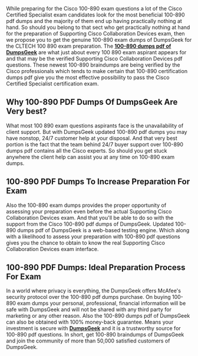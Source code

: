 <p>While preparing for the Cisco 100-890 exam questions a lot of the Cisco Certified Specialist exam candidates look for the most beneficial 100-890 pdf dumps and the majority of them end up having practically nothing at hand. So should you belong to that sect who get practically nothing at hand for the preparation of Supporting Cisco Collaboration Devices exam, then we propose you to get the genuine 100-890 exam dumps of DumpsGeek for the CLTECH 100 890 exam preparation. The <a href="https://www.dumpsgeek.com/100-890-pdf-dumps.html"><strong>100-890 dumps pdf of DumpsGeek</strong></a> are what just about every 100 890 exam aspirant appears for and that may be the verified Supporting Cisco Collaboration Devices pdf questions. These newest 100-890 braindumps are being verified by the Cisco professionals which tends to make certain that 100-890 certification dumps pdf give you the most effective possibility to pass the Cisco Certified Specialist certification exam.</p>
<h2><strong>Why 100-890 PDF Dumps Of DumpsGeek Are Very best?</strong></h2>
<p><span style="font-weight: 400;">What most 100 890 exam questions aspirants face is the unavailability of client support. But with DumpsGeek updated 100-890 pdf dumps you may have nonstop, 24/7 customer help at your disposal. And that very best portion is the fact that the team behind 24/7 buyer support over 100-890 dumps pdf contains all the Cisco experts. So should you get stuck anywhere the client help can assist you at any time on 100-890 exam dumps.</span></p>
<h2>100-890 PDF Dumps To Increase Preparation For Exam</h2>
<p><span style="font-weight: 400;">Also the 100-890 exam dumps provides the proper opportunity of assessing your preparation even before the actual Supporting Cisco Collaboration Devices exam. And that you'll be able to do so with the support from the Cisco 100-890 pdf dumps of DumpsGeek. Updated 100-890 dumps pdf of DumpsGeek is a web-based testing engine. Which along with a likelihood to assess your preparation with 100-890 pdf questions gives you the chance to obtain to know the real Supporting Cisco Collaboration Devices exam interface.</span></p>
<h2><strong>100-890 PDF Dumps: Ideal Preparation Process For Exam</strong></h2>
<p><span style="font-weight: 400;">In a world where privacy is everything, the DumpsGeek offers McAfee's security protocol over the 100-890 pdf dumps purchase. On buying 100-890 exam dumps your personal, professional, financial information will be safe with DumpsGeek and will not be shared with any third party for marketing or any other reason. Also the 100-890 dumps pdf of DumpsGeek can also be obtained with 100% money-back guarantee. Means your investment is secure with <a href="https://www.dumpsgeek.com/"><strong>DumpsGeek</strong></a> and it is a trustworthy source for 100-890 pdf questions. In short, get 100-890 braindumps of DumpsGeek and join the community of more than 50,000 satisfied customers of DumpsGeek.</span></p>
